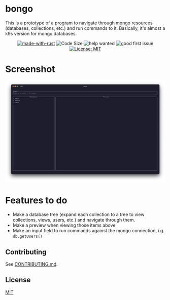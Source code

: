 # bongo
This is a prototype of a program to navigate through mongo resources (databases, collections, etc.)
and run commands to it. Basically, it's almost a k9s version for mongo databases.

<div align="center">

[![made-with-rust](https://img.shields.io/badge/Made%20with-Rust-1f425f.svg)](https://www.rust-lang.org/) ![Code Size](https://img.shields.io/github/languages/code-size/vaaleyard/bongo) ![help wanted](https://img.shields.io/github/labels/vaaleyard/bongo/help%20wanted) ![good first issue](https://img.shields.io/github/labels/vaaleyard/bongo/good%20first%20issue) [![License: MIT](https://img.shields.io/badge/License-MIT-blue.svg)](./LICENSE)

</div> 

# Screenshot
![screenshot](./assets/screenshot.png)

# Features to do
- Make a database tree (expand each collection to a tree to view collections, views, users, etc.)
and navigate through them.
- Make a preview when viewing those items above
- Make an input field to run commands against the mongo connection, i.g. `db.getUsers()`

## Contributing
See [CONTRIBUTING.md](./CONTRIBUTING.md).

## License
[MIT](./LICENSE)
